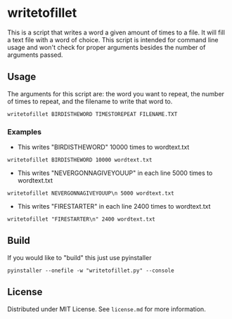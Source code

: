 # writetofillet
This is a script that writes a word a given amount of times to a file. It will fill a text file with a word of choice. This script is intended for command line usage and won't check for proper arguments besides the number of arguments passed.

## Usage

The arguments for this script are: the word you want to repeat, the number of times to repeat, and the filename to write that word to.

```
writetofillet BIRDISTHEWORD TIMESTOREPEAT FILENAME.TXT
```

### Examples

- This writes "BIRDISTHEWORD" 10000 times to wordtext.txt

```
writetofillet BIRDISTHEWORD 10000 wordtext.txt
```

- This writes "NEVERGONNAGIVEYOUUP" in each line 5000 times to wordtext.txt

```
writetofillet NEVERGONNAGIVEYOUUP\n 5000 wordtext.txt
```

- This writes "FIRESTARTER" in each line 2400 times to wordtext.txt

```
writetofillet "FIRESTARTER\n" 2400 wordtext.txt
```

## Build

If you would like to "build" this just use pyinstaller

```
pyinstaller --onefile -w "writetofillet.py" --console
```

## License

Distributed under MIT License. See `license.md` for more information.
